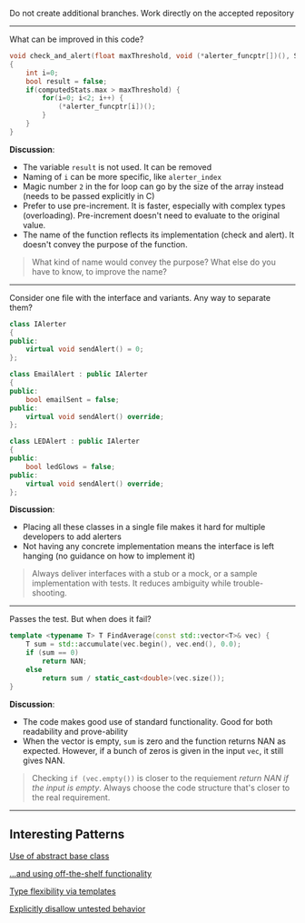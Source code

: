 
Do not create additional branches. Work directly on the accepted repository

---

What can be improved in this code?

```c
void check_and_alert(float maxThreshold, void (*alerter_funcptr[])(), Stats computedStats)
{
    int i=0;
    bool result = false;
    if(computedStats.max > maxThreshold) {
        for(i=0; i<2; i++) {
            (*alerter_funcptr[i])();
        }
    }
}
```

**Discussion**:
- The variable `result` is not used. It can be removed
- Naming of `i` can be more specific, like `alerter_index`
- Magic number `2` in the for loop can go by the size of the array instead (needs to be passed explicitly in C)
- Prefer to use pre-increment. It is faster, especially with complex types (overloading). Pre-increment doesn't need to evaluate to the original value.
- The name of the function reflects its implementation (check and alert). It doesn't convey the purpose of the function.

> What kind of name would convey the purpose? What else do you have to know, to improve the name?

---

Consider one file with the interface and variants. Any way to separate them?

```cpp
class IAlerter
{
public:
    virtual void sendAlert() = 0;
};

class EmailAlert : public IAlerter
{
public:
    bool emailSent = false;
public:
    virtual void sendAlert() override;
};

class LEDAlert : public IAlerter
{
public:
    bool ledGlows = false;
public:
    virtual void sendAlert() override;
};
```

**Discussion**:

- Placing all these classes in a single file makes it hard for multiple developers to add alerters
- Not having any concrete implementation means the interface is left hanging (no guidance on how to implement it)

> Always deliver interfaces with a stub or a mock, or a sample implementation with tests. It reduces ambiguity while trouble-shooting.

---

Passes the test. But when does it fail?

```cpp
template <typename T> T FindAverage(const std::vector<T>& vec) {
    T sum = std::accumulate(vec.begin(), vec.end(), 0.0);
    if (sum == 0)
        return NAN;
    else
        return sum / static_cast<double>(vec.size());
}
```

**Discussion**:

- The code makes good use of standard functionality. Good for both readability and prove-ability
- When the vector is empty, `sum` is zero and the function returns NAN as expected. However, if a bunch of zeros is given in the input `vec`, it still gives NAN. 

> Checking `if (vec.empty())` is closer to the requiement _return NAN if the input is empty_. Always choose the code structure that's closer to the real requirement.

---

## Interesting Patterns

[Use of abstract base class](https://github.com/clean-code-craft-p-1/spring-in-cpp-Brahmaprasad/pull/1/files)

[...and using off-the-shelf functionality](https://github.com/clean-code-craft-p-1/spring-in-cpp-ThribhuvanGuptaS/blob/fa7dfe7319ebe163e113d40825ae24aebcdfbaa9/stats.cpp)

[Type flexibility via templates](https://github.com/clean-code-craft-p-1/spring-in-cpp-ShubhaPankaj/blob/fa004e7aaf2c2f9bacd5d0240d0eac98932fad19/stats.h)

[Explicitly disallow untested behavior](https://github.com/clean-code-craft-p-1/spring-in-cpp-ajaybth87/blob/413b535277eb0284b28017be51aabd06f3766b40/stats.h)
